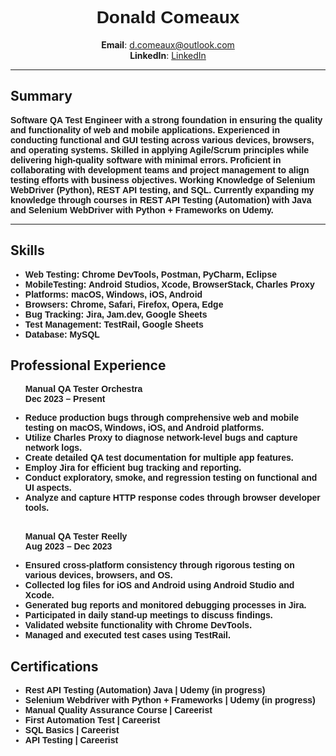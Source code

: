 <h1 style="text-align: center; font-family: Arial, sans-serif;">Donald Comeaux</h1>
<p style="text-align: center;">
  <strong>Email</strong>: <a href="mailto:d.comeaux@outlook.com">d.comeaux@outlook.com</a> <br>  
  <strong>LinkedIn</strong>: <a href="https://www.linkedin.com/in/don-comeaux/">LinkedIn</a> <br> 

  <hr>
<h2>Summary</h2>
<p style="font-family: Arial, sans-serif;">
<strong>Software QA Test Engineer with a strong foundation in ensuring the quality and functionality of web and mobile applications. Experienced in conducting functional and GUI testing across various devices, browsers, and operating systems. Skilled in applying Agile/Scrum principles while delivering high-quality software with minimal errors. Proficient in collaborating with development teams and project management to align testing efforts with business objectives. Working Knowledge of Selenium WebDriver (Python), REST API testing, and SQL. Currently expanding my knowledge through courses in REST API Testing (Automation) with Java and Selenium WebDriver with Python + Frameworks on Udemy.<strong>

<hr>
 


  <h2>Skills</h2>
  <ul style="font-family: Arial, sans-serif;">
  <li><strong>Web Testing: Chrome DevTools, Postman, PyCharm, Eclipse</strong></li>
  <li><strong>MobileTesting: Android Studios, Xcode, BrowserStack, Charles Proxy</strong></li>
  <li><strong>Platforms:  macOS,  Windows,  iOS,  Android</strong></li>
  <li><strong>Browsers:  Chrome,  Safari,  Firefox,  Opera,  Edge</strong></li>
  <li><strong>Bug Tracking:  Jira,  Jam.dev,  Google Sheets</strong></li>
  <li><strong>Test Management:  TestRail,  Google Sheets</strong></li>
  <li><strong>Database:  MySQL</strong></li>
  </ul>

<h2>Professional Experience</h2>
<ul style="font-family: Arial, sans-serif;">
<p><strong>Manual QA Tester Orchestra<br>Dec 2023 – Present</strong></p>
<li><strong>Reduce production bugs through comprehensive web and mobile testing on macOS, Windows, iOS, and Android platforms.</strong></li>
<li><strong>Utilize Charles Proxy to diagnose network-level bugs and capture network logs.</strong></li>
<li><strong>Create detailed QA test documentation for multiple app features.</strong></li>
<li><strong>Employ Jira for efficient bug tracking and reporting.</strong></li>
<li><strong>Conduct exploratory, smoke, and regression testing on functional and UI aspects.</strong></li> 
<li><strong>Analyze and capture HTTP response codes through browser developer tools.</strong></li> 


<br>


<p><strong>Manual QA Tester Reelly<br>Aug 2023 – Dec 2023</strong></p>
 <li><strong>Ensured cross-platform consistency through rigorous testing on various devices, browsers, and OS.</strong></li> 
 <li><strong>Collected log files for iOS and Android using Android Studio and Xcode.</strong></li> 
 <li><strong>Generated bug reports and monitored debugging processes in Jira.</strong></li> 
   <li><strong>Participated in daily stand-up meetings to discuss findings.</strong></li> 
 <li><strong>Validated website functionality with Chrome DevTools.</strong></li> 
 <li><strong>Managed and executed test cases using TestRail.</strong></li>
 </ul>

<h2>Certifications</h2>
<ul style="font-family: Arial, sans-serif;">
  <li><strong>Rest API Testing (Automation) Java | Udemy (in progress)</li><strong>
  <li><strong>Selenium Webdriver with Python + Frameworks | Udemy (in progress)<strong></li>
  <li><strong>Manual Quality Assurance Course | Careerist<strong></li>
  <li><strong>First Automation Test | Careerist<strong></li>
  <li><strong>SQL Basics  | Careerist<strong></li>
  <li><strong>API Testing | Careerist<strong></li>
  </ul>
